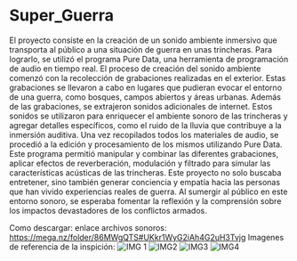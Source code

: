# Super_Guerra
El proyecto consiste en la creación de un sonido ambiente inmersivo que transporta al público a una situación de guerra en unas trincheras. Para lograrlo, se utilizó el programa Pure Data, una herramienta de programación de audio en tiempo real. El proceso de creación del sonido ambiente comenzó con la recolección de grabaciones realizadas en el exterior. Estas grabaciones se llevaron a cabo en lugares que pudieran evocar el entorno de una guerra, como bosques, campos abiertos y áreas urbanas. Además de las grabaciones, se extrajeron sonidos adicionales de internet. Estos sonidos se utilizaron para enriquecer el ambiente sonoro de las trincheras y agregar detalles específicos, como el ruido de la lluvia que contribuye a la inmersión auditiva. Una vez recopilados todos los materiales de audio, se procedió a la edición y procesamiento de los mismos utilizando Pure Data. Este programa permitió manipular y combinar las diferentes grabaciones, aplicar efectos de reverberación, modulación y filtrado para simular las características acústicas de las trincheras. Este proyecto no solo buscaba entretener, sino también generar conciencia y empatía hacia las personas que han vivido experiencias reales de guerra. Al sumergir al público en este entorno sonoro, se esperaba fomentar la reflexión y la comprensión sobre los impactos devastadores de los conflictos armados.

Como descargar: 
enlace archivos sonoros: https://mega.nz/folder/86MWgQTS#UKkr1WyG2iAh4G2uH3Tvjg 
Imagenes de referencia de la inspición: ![IMG 1](https://github.com/albapastor69/Super_Guerra/assets/131446378/62063f78-4ba9-4c0f-96e3-2dc8ed856dcc) ![IMG2](https://github.com/albapastor69/Super_Guerra/assets/131446378/8075aef9-b011-4cdc-8f08-f7bc29ea609d) ![IMG3](https://github.com/albapastor69/Super_Guerra/assets/131446378/e1d55824-b6a6-4e82-bb25-487c18578b45) ![IMG4](https://github.com/albapastor69/Super_Guerra/assets/131446378/9419465d-6fab-4824-aa50-8151931953bf)
